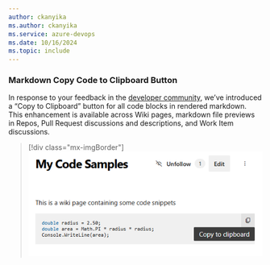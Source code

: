 ```yaml
---
author: ckanyika
ms.author: ckanyika
ms.service: azure-devops
ms.date: 10/16/2024
ms.topic: include
---
```


### Markdown Copy Code to Clipboard Button

In response to your feedback in the  [developer community](https://developercommunity.visualstudio.com/t/azure-devops-vsts-wiki-copy-code-button/421282), we’ve introduced a “Copy to Clipboard” button for all code blocks in rendered markdown. This enhancement is available across Wiki pages, markdown file previews in Repos, Pull Request discussions and descriptions, and Work Item discussions.
> [!div class="mx-imgBorder"]
> ![Screenshot of copy to clipboard.](../../media/246-general-01.png "Screenshot of copy to clipboard")
